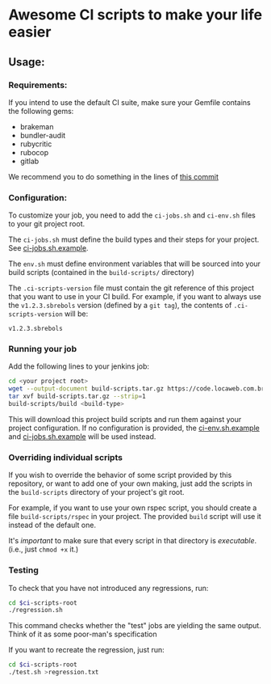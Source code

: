 # Awesome CI scripts to make your life easier

## Usage:

### Requirements:

If you intend to use the default CI suite, make sure your Gemfile contains the
following gems:

- brakeman
- bundler-audit
- rubycritic
- rubocop
- gitlab

We recommend you to do something in the lines of [this commit](https://code.locaweb.com.br/paas/recipes-manager/commit/e2aa7840fb5a50bac146f8ea47119246a75f0516)

### Configuration:

To customize your job, you need to add the `ci-jobs.sh` and `ci-env.sh` files to your
git project root.

The `ci-jobs.sh` must define the build types and their steps for your project. See
[ci-jobs.sh.example](./ci-jobs.sh.example).

The `env.sh` must define environment variables that will be sourced into your
build scripts (contained in the `build-scripts/` directory)

The `.ci-scripts-version` file must contain the git reference of this project
that you want to use in your CI build. For example, if you want to always use
the `v1.2.3.sbrebols` version (defined by a `git tag`), the contents of
`.ci-scripts-version` will be:

```
v1.2.3.sbrebols
```

### Running your job

Add the following lines to your jenkins job:

```sh
cd <your project root>
wget --output-document build-scripts.tar.gz https://code.locaweb.com.br/locawebcommon/ci-scripts/repository/archive.tar.gz?ref="$(cat .ci-scripts-version || echo master)"
tar xvf build-scripts.tar.gz --strip=1
build-scripts/build <build-type>
```

This will download this project build scripts and run them against your project
configuration. If no configuration is provided, the [ci-env.sh.example](./ci-env.sh.example)
and [ci-jobs.sh.example](./ci-jobs.sh.example) will be used instead.

### Overriding individual scripts

If you wish to override the behavior of some script provided by this repository,
or want to add one of your own making, just add the scripts in the
`build-scripts` directory of your project's git root.

For example, if you want to use your own rspec script, you should create a file
`build-scripts/rspec` in your project. The provided `build` script will use it
instead of the default one.

It's *important* to make sure that every script in that directory is
*executable*. (i.e., just `chmod +x` it.)

### Testing

To check that you have not introduced any regressions, run:

```sh
cd $ci-scripts-root
./regression.sh
```

This command checks whether the "test" jobs are yielding the same output. Think
of it as some poor-man's specification

If you want to recreate the regression, just run:

```sh
cd $ci-scripts-root
./test.sh >regression.txt
```

